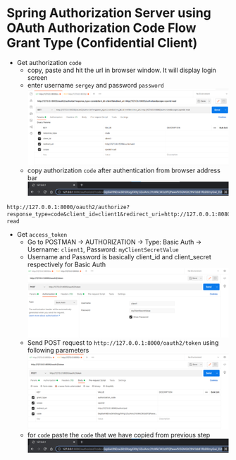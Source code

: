 # Spring Authorization Server using OAuth Authorization Code Flow Grant Type (Confidential Client)

* Get authorization `code` 
  * copy, paste and hit the url in browser window. It will display login screen
  * enter username `sergey` and password `password`
  ![img.png](README_IMAGES/img.png)
  * copy authorization `code` after authentication from browser address bar
  ![img_3.png](README_IMAGES/img_3.png)

```http request
http://127.0.0.1:8000/oauth2/authorize?response_type=code&client_id=client1&redirect_uri=http://127.0.0.1:8080/authorized&scope=openid read
```

* Get `access_token`
  * Go to POSTMAN -> AUTHORIZATION -> Type: Basic Auth -> Username: `client1`, Password: `myClientSecretValue`
  * Username and Password is basically client_id and client_secret respectively for Basic Auth
  ![img_2.png](README_IMAGES/img_2.png)
  * Send POST request to `http://127.0.0.1:8000/oauth2/token` using following parameters    
  ![img_1.png](README_IMAGES/img_1.png)
  * for `code` paste the `code` that we have copied from previous step
  ![img_3.png](README_IMAGES/img_3.png)
